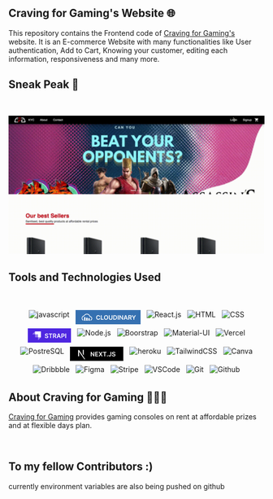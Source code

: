 ## Craving for Gaming's Website 🌐

This repository contains the Frontend code  of [Craving for Gaming's](https://www.instagram.com/craving4gaming/) website. It is an E-commerce Website with many functionalities like User authentication, Add to Cart, Knowing your customer, editing each information, responsiveness and many more.


## Sneak Peak 🫣
<br/>

![ss1](/public/sneak.gif)

## Tools and Technologies Used

<br/>

<p align="center">
  <img src = "https://img.shields.io/badge/JavaScript-F7DF1E?style=for-the-badge&logo=javascript&logoColor=black"  alt="javascript" style="vertical-align:top; margin:4px" >
  <img src = "public/cloudinary.png"  alt="cloudinary" style="vertical-align:top; margin:4px">
  <img src = "https://img.shields.io/badge/React-20232A?style=for-the-badge&logo=react&logoColor=61DAFB"  alt="React.js" style="vertical-align:top; margin:4px" > 
  <img src = "https://img.shields.io/badge/HTML5-E34F26?style=for-the-badge&logo=html5&logoColor=white"  alt="HTML" style="vertical-align:top; margin:4px" >
  <img src = "https://img.shields.io/badge/CSS3-1572B6?style=for-the-badge&logo=css3&logoColor=white"  alt="CSS" style="vertical-align:top; margin:4px" >
  <img src = "public/strapi.png"  alt="Strapi" style="vertical-align:top; margin:4px">
  <img src = "https://img.shields.io/badge/Node.js-43853D?style=for-the-badge&logo=node.js&logoColor=white"  alt="Node.js" style="vertical-align:top; margin:4px" >
  <img src = "https://img.shields.io/badge/Bootstrap-563D7C?style=for-the-badge&logo=bootstrap&logoColor=white"  alt="Boorstrap" style="vertical-align:top; margin:4px" >
  <img src = "https://img.shields.io/badge/Material--UI-0081CB?style=for-the-badge&logo=material-ui&logoColor=white"  alt="Material-UI" style="vertical-align:top; margin:4px">
  <img src = "https://img.shields.io/badge/Vercel-000000?style=for-the-badge&logo=vercel&logoColor=white"  alt="Vercel" style="vertical-align:top; margin:4px">
  <img src = "https://img.shields.io/badge/PostgreSQL-316192?style=for-the-badge&logo=postgresql&logoColor=white"  alt="PostreSQL" style="vertical-align:top; margin:4px">
  <img src = "public/next.png"  alt="Nextjs" style="vertical-align:top; margin:4px">
  <img src = "https://img.shields.io/badge/Heroku-430098?style=for-the-badge&logo=heroku&logoColor=white"  alt="heroku" style="vertical-align:top; margin:4px">
  <img src = "https://img.shields.io/badge/Tailwind_CSS-38B2AC?style=for-the-badge&logo=tailwind-css&logoColor=white"  alt="TailwindCSS" style="vertical-align:top; margin:4px">
  <img src = "https://img.shields.io/badge/Canva-%2300C4CC.svg?&style=for-the-badge&logo=Canva&logoColor=white"  alt="Canva" style="vertical-align:top; margin:4px">
  <img src = "https://img.shields.io/badge/Dribbble-EA4C89?style=for-the-badge&logo=dribbble&logoColor=white"  alt="Dribbble" style="vertical-align:top; margin:4px">
  <img src = "https://img.shields.io/badge/Figma-F24E1E?style=for-the-badge&logo=figma&logoColor=white"  alt="Figma" style="vertical-align:top; margin:4px">
  <img src = "https://img.shields.io/badge/Stripe-626CD9?style=for-the-badge&logo=Stripe&logoColor=white"  alt="Stripe" style="vertical-align:top; margin:4px">
  <img src = "https://img.shields.io/badge/Visual_Studio_Code-0078D4?style=for-the-badge&logo=visual%20studio%20code&logoColor=white"  alt="VSCode" style="vertical-align:top; margin:4px">
  <img src = "https://img.shields.io/badge/GIT-E44C30?style=for-the-badge&logo=git&logoColor=white"  alt="Git" style="vertical-align:top; margin:4px">
  <img src = "https://img.shields.io/badge/GitHub-100000?style=for-the-badge&logo=github&logoColor=white"  alt="Github" style="vertical-align:top; margin:4px">

<br/>



## About Craving for Gaming 🧑🏻‍💻

[Craving for Gaming](https://www.instagram.com/craving4gaming/) provides gaming consoles on rent at affordable prizes and at flexible days plan.

<br/>

## To my fellow Contributors :)

currently environment variables are also being pushed on github
